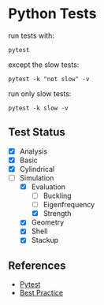 # Python Tests

run tests with:
```shell
pytest
```

except the slow tests:
```shell
pytest -k "not slow" -v
```

run only slow tests:
```shell
pytest -k slow -v
```

## Test Status

- [X] Analysis
- [X] Basic
- [X] Cylindrical
- [ ] Simulation
  - [X] Evaluation
    - [ ] Buckling
    - [ ] Eigenfrequency
    - [X] Strength
  - [X] Geometry
  - [X] Shell
  - [X] Stackup

## References

- [Pytest](https://docs.pytest.org/en/7.0.x/)
- [Best Practice](https://www.nerdwallet.com/blog/engineering/5-pytest-best-practices/)